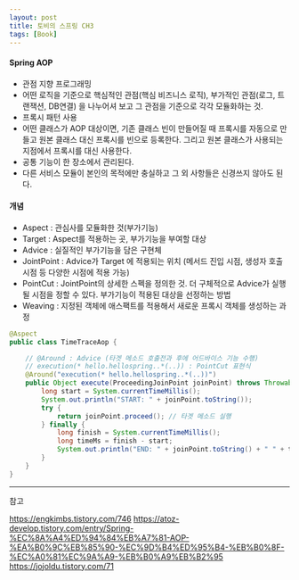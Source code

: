 ```yaml
---
layout: post
title: 토비의 스프링 CH3
tags: [Book]
---
```


#### Spring AOP

- 관점 지향 프로그래밍
- 어떤 로직을 기준으로 핵심적인 관점(핵심 비즈니스 로직), 부가적인 관점(로그, 트랜잭션, DB연결) 을 나누어셔 보고 그 관점을 기준으로 각각 모듈화하는 것.
- 프록시 패턴 사용
- 어떤 클래스가 AOP 대상이면, 기존 클래스 빈이 만들어질 때 프록시를 자동으로 만들고 원본 클래스 대신 프록시를 빈으로 등록한다. 그리고 원본 클래스가 사용되는 지점에서 프록시를 대신 사용한다.
- 공통 기능이 한 장소에서 관리된다.
- 다른 서비스 모듈이 본인의 목적에만 충실하고 그 외 사항들은 신경쓰지 않아도 된다.

#### 개념

- Aspect : 관심사를 모듈화한 것(부가기능)
- Target : Aspect를 적용하는 곳, 부가기능을 부여할 대상
- Advice : 실질적인 부가기능을 담은 구현체
- JointPoint : Advice가 Target 에 적용되는 위치 (메서드 진입 시점, 생성자 호출 시점 등 다양한 시점에 적용 가능)
- PointCut : JointPoint의 상세한 스펙을 정의한 것. 더 구체적으로 Advice가 실행될 시점을 정할 수 있다. 부가기능이 적용된 대상을 선정하는 방법
- Weaving : 지정된 객체에 애스팩트를 적용해서 새로운 프록시 객체를 생성하는 과정

``` java
@Aspect
public class TimeTraceAop {

    // @Around : Advice (타겟 메소드 호출전과 후에 어드바이스 기능 수행)
    // execution(* hello.hellospring..*(..)) : PointCut 표현식
    @Around("execution(* hello.hellospring..*(..))") 
    public Object execute(ProceedingJoinPoint joinPoint) throws Throwable {
        long start = System.currentTimeMillis();
        System.out.println("START: " + joinPoint.toString());
        try {
            return joinPoint.proceed(); // 타겟 메소드 실행
        } finally {
            long finish = System.currentTimeMillis();
            long timeMs = finish - start;
            System.out.println("END: " + joinPoint.toString() + " " + timeMs + "ms");
        }
    }
}


```
* * *
참고

https://engkimbs.tistory.com/746
https://atoz-develop.tistory.com/entry/Spring-%EC%8A%A4%ED%94%84%EB%A7%81-AOP-%EA%B0%9C%EB%85%90-%EC%9D%B4%ED%95%B4-%EB%B0%8F-%EC%A0%81%EC%9A%A9-%EB%B0%A9%EB%B2%95
https://jojoldu.tistory.com/71